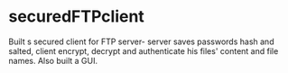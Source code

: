 # securedFTPclient
Built s secured client for FTP server- server saves passwords hash and salted, client encrypt, decrypt and authenticate his files' content and file names. Also built a GUI.
